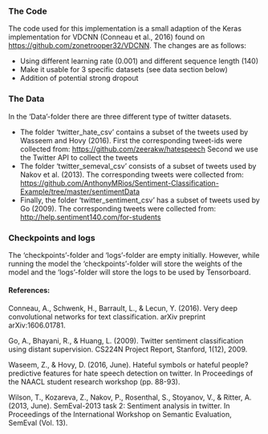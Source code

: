 ### The Code

The code used for this implementation is a small adaption of the Keras implementation for VDCNN (Conneau et al., 2016) found on https://github.com/zonetrooper32/VDCNN. 
The changes are as follows:
 - Using different learning rate (0.001) and different sequence length (140)
 - Make it usable for 3 specific datasets (see data section below)
 - Addition of potential strong dropout


### The Data

In the ‘Data’-folder there are three different type of twitter datasets. 
 - The folder ‘twitter_hate_csv’ contains a subset of the tweets used by Wasseem and Hovy (2016).
   First the corresponding tweet-ids were collected from: https://github.com/zeerakw/hatespeech
   Second we use the Twitter API to collect the tweets 
 - The folder ‘twitter_semeval_csv’ consists of a subset of tweets used by Nakov et al. (2013).
   The corresponding tweets were collected from: https://github.com/AnthonyMRios/Sentiment-Classification-Example/tree/master/sentimentData
 - Finally, the folder ‘twitter_sentiment_csv’ has a subset of tweets used by Go (2009).
   The corresponding tweets were collected from: http://help.sentiment140.com/for-students

### Checkpoints and logs

The ‘checkpoints’-folder and ‘logs’-folder are empty initially. 
However, while running the model the ‘checkpoints’-folder will store the weights of the model and the ‘logs’-folder will store the logs to be used by Tensorboard. 


#### References:

Conneau, A., Schwenk, H., Barrault, L., & Lecun, Y. (2016). Very deep convolutional networks for text classification. arXiv preprint arXiv:1606.01781.

Go, A., Bhayani, R., & Huang, L. (2009). Twitter sentiment classification using distant supervision. CS224N Project Report, Stanford, 1(12), 2009.

Waseem, Z., & Hovy, D. (2016, June). Hateful symbols or hateful people? predictive features for hate speech detection on twitter. In Proceedings of the NAACL student research workshop (pp. 88-93).

Wilson, T., Kozareva, Z., Nakov, P., Rosenthal, S., Stoyanov, V., & Ritter, A. (2013, June). SemEval-2013 task 2: Sentiment analysis in twitter. In Proceedings of the International Workshop on Semantic Evaluation, SemEval (Vol. 13).

